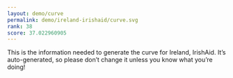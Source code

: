 ```yaml
---
layout: demo/curve
permalink: demo/ireland-irishaid/curve.svg
rank: 38
score: 37.022960905
---
```


This is the information needed to generate the curve for Ireland, IrishAid. It’s
auto-generated, so please don’t change it unless you know what you’re
doing!
